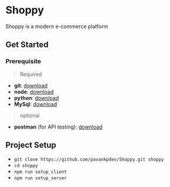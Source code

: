# Shoppy

Shoppy is a modern e-commerce platform

## Get Started

### Prerequisite
>Required

- **git**: [download](https://git-scm.com/download/)
- **node**: [download](https://nodejs.org/en/)
- **python**: [download](https://www.python.org/)
- **MySql**: [download](https://dev.mysql.com/downloads/installer/)

>optional

- **postman** (for API testing): [download](https://www.postman.com/)

## Project Setup

- `git clone https://github.com/pavankpdev/Shoppy.git shoppy`
- `cd shoppy`
- `npm run setup_client`
- `npm run setup_server`
